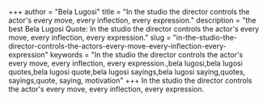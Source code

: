+++
author = "Bela Lugosi"
title = "In the studio the director controls the actor's every move, every inflection, every expression."
description = "the best Bela Lugosi Quote: In the studio the director controls the actor's every move, every inflection, every expression."
slug = "in-the-studio-the-director-controls-the-actors-every-move-every-inflection-every-expression"
keywords = "In the studio the director controls the actor's every move, every inflection, every expression.,bela lugosi,bela lugosi quotes,bela lugosi quote,bela lugosi sayings,bela lugosi saying,quotes, sayings,quote, saying, motivation"
+++
In the studio the director controls the actor's every move, every inflection, every expression.
